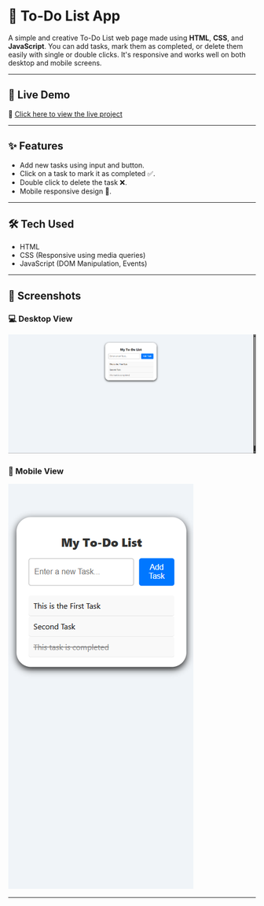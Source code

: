 # 📝 To-Do List App

A simple and creative To-Do List web page made using **HTML**, **CSS**, and **JavaScript**. You can add tasks, mark them as completed, or delete them easily with single or double clicks. It's responsive and works well on both desktop and mobile screens.

---

## 🚀 Live Demo

🔗 [Click here to view the live project](https://yourusername.github.io/To-Do-List/)  

---

## ✨ Features

- Add new tasks using input and button.
- Click on a task to mark it as completed ✅.
- Double click to delete the task ❌.
- Mobile responsive design 📱.

---

## 🛠️ Tech Used

- HTML
- CSS (Responsive using media queries)
- JavaScript (DOM Manipulation, Events)

---

## 📸 Screenshots

### 💻 Desktop View
![Desktop View](./desktop-view.png)

### 📱 Mobile View
![Mobile View](./mobile-view.png)

---
